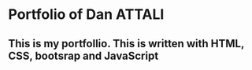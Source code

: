 # Portfolio of Dan ATTALI

## This is my portfollio. This is written with HTML, CSS, bootsrap and JavaScript
